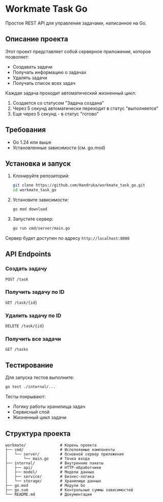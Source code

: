 # Workmate Task Go

Простое REST API для управления задачами, написанное на Go.

## Описание проекта

Этот проект представляет собой серверное приложение, которое позволяет:
- Создавать задачи
- Получать информацию о задачах
- Удалять задачи
- Получать список всех задач

Каждая задача проходит автоматический жизненный цикл:
1. Создается со статусом "Задача создана"
2. Через 5 секунд автоматически переходит в статус "выполняется"
3. Еще через 5 секунд - в статус "готово"

## Требования

- Go 1.24 или выше
- Установленные зависимости (см. go.mod)

## Установка и запуск

1. Клонируйте репозиторий:
   ```bash
   git clone https://github.com/Handruka/workmate_task_go.git
   cd workmate_task_go
   ```

2. Установите зависимости:
   ```bash
   go mod download
   ```

3. Запустите сервер:
   ```bash
   go run cmd/server/main.go
   ```

Сервер будет доступен по адресу `http://localhost:8080`

## API Endpoints

### Создать задачу
```
POST /task
```

### Получить задачу по ID
```
GET /task/{id}
```

### Удалить задачу по ID
```
DELETE /task/{id}
```

### Получить все задачи
```
GET /tasks
```


## Тестирование

Для запуска тестов выполните:
```bash
go test ./internal/...
```

Тесты покрывают:
- Логику работы хранилища задач
- Сервисный слой
- Жизненный цикл задачи

## Структура проекта

```
workmate/               # Корень проекта
├── cmd/                # Исполняемые компоненты
│   └── server/         # Основной сервер приложения
│       └── main.go     # Точка входа
├── internal/           # Внутренние пакеты
│   ├── api/            # HTTP-обработчики
│   ├── model/          # Модели данных
│   ├── service/        # Бизнес-логика
│   └── storage/        # Хранилище данных
├── go.mod              # Модули Go
├── go.sum              # Контрольные суммы зависимостей
└── README.md           # Документация       
```

